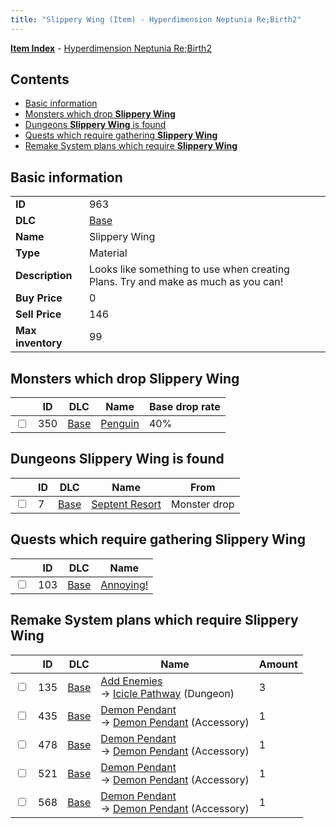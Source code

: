 ```yaml
---
title: "Slippery Wing (Item) - Hyperdimension Neptunia Re;Birth2"
---
```


[**Item Index**](/neptunia/rb2/item/index.html) - [Hyperdimension Neptunia Re;Birth2](/neptunia/rb2)

## Contents

- [Basic information](#basic-information)
- [Monsters which drop **Slippery Wing**](#monsters-which-drop-slippery-wing)
- [Dungeons **Slippery Wing** is found](#dungeons-slippery-wing-is-found)
- [Quests which require gathering **Slippery Wing**](#quests-which-require-gathering-slippery-wing)
- [Remake System plans which require **Slippery Wing**](#remake-system-plans-which-require-slippery-wing)

## Basic information

|   |   |
| -- | -- |
| **ID** | 963 |
| **DLC** | [Base](/neptunia/rb2/dlc/0-base.html) |
| **Name** | Slippery Wing |
| **Type** | Material |
| **Description** | Looks like something to use when creating Plans. Try and make as much as you can! |
| **Buy Price** | 0 |
| **Sell Price** | 146 |
| **Max inventory** | 99 |

## Monsters which drop **Slippery Wing**

|    | ID | DLC | Name | Base drop rate |
| -- | -- | --- | ---- | -------------- |
| <input type="checkbox" id="rb2-monster-0-350" class="trackbox" /> | 350 | [Base](/neptunia/rb2/dlc/0-base.html) | [Penguin](/neptunia/rb2/monster/0-350-penguin.html) | 40% |

## Dungeons **Slippery Wing** is found

|    | ID | DLC | Name | From |
| -- | -- | --- | ---- | ---- |
| <input type="checkbox" id="rb2-dungeon-0-7" class="trackbox" /> | 7 | [Base](/neptunia/rb2/dlc/0-base.html) | [Septent Resort](/neptunia/rb2/dungeon/0-7-septent-resort.html) | Monster drop |

## Quests which require gathering **Slippery Wing**

|    | ID | DLC | Name |
| -- | -- | --- | ---- |
| <input type="checkbox" id="rb2-quest-0-103" class="trackbox" /> | 103 | [Base](/neptunia/rb2/dlc/0-base.html) | [Annoying!](/neptunia/rb2/quest/0-103-annoying.html) |

## Remake System plans which require **Slippery Wing**

|    | ID | DLC | Name | Amount |
| -- | -- | --- | ---- | ------ |
| <input type="checkbox" id="rb2-remake-0-135" class="trackbox" /> | 135 | [Base](/neptunia/rb2/dlc/0-base.html) | [Add Enemies](/neptunia/rb2/remake/0-135-add-enemies.html)<br />→ [Icicle Pathway](/neptunia/rb2/dungeon/0-26-icicle-pathway.html) (Dungeon) | 3 |
| <input type="checkbox" id="rb2-remake-0-435" class="trackbox" /> | 435 | [Base](/neptunia/rb2/dlc/0-base.html) | [Demon Pendant](/neptunia/rb2/remake/0-435-demon-pendant.html)<br />→ [Demon Pendant](/neptunia/rb2/item/0-2352-demon-pendant.html) (Accessory) | 1 |
| <input type="checkbox" id="rb2-remake-0-478" class="trackbox" /> | 478 | [Base](/neptunia/rb2/dlc/0-base.html) | [Demon Pendant](/neptunia/rb2/remake/0-478-demon-pendant.html)<br />→ [Demon Pendant](/neptunia/rb2/item/0-2409-demon-pendant.html) (Accessory) | 1 |
| <input type="checkbox" id="rb2-remake-0-521" class="trackbox" /> | 521 | [Base](/neptunia/rb2/dlc/0-base.html) | [Demon Pendant](/neptunia/rb2/remake/0-521-demon-pendant.html)<br />→ [Demon Pendant](/neptunia/rb2/item/0-2468-demon-pendant.html) (Accessory) | 1 |
| <input type="checkbox" id="rb2-remake-0-568" class="trackbox" /> | 568 | [Base](/neptunia/rb2/dlc/0-base.html) | [Demon Pendant](/neptunia/rb2/remake/0-568-demon-pendant.html)<br />→ [Demon Pendant](/neptunia/rb2/item/0-2535-demon-pendant.html) (Accessory) | 1 |